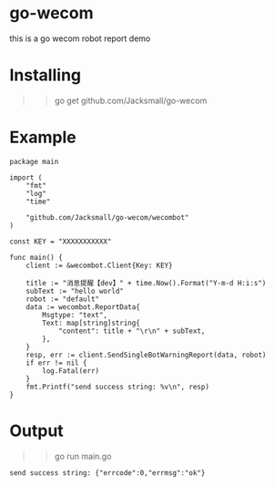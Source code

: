 # go-wecom
this is a go wecom robot report demo
# Installing
>> go get github.com/Jacksmall/go-wecom
# Example
```
package main

import (
	"fmt"
	"log"
	"time"

	"github.com/Jacksmall/go-wecom/wecombot"
)

const KEY = "XXXXXXXXXXX"

func main() {
	client := &wecombot.Client{Key: KEY}

	title := "消息提醒【dev】" + time.Now().Format("Y-m-d H:i:s")
	subText := "hello world"
	robot := "default"
	data := wecombot.ReportData{
		Msgtype: "text",
		Text: map[string]string{
			"content": title + "\r\n" + subText,
		},
	}
	resp, err := client.SendSingleBotWarningReport(data, robot)
	if err != nil {
		log.Fatal(err)
	}
	fmt.Printf("send success string: %v\n", resp)
}
```

# Output
>> go run main.go
```
send success string: {"errcode":0,"errmsg":"ok"}
```

